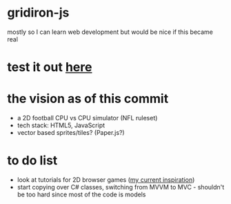 # gridiron-js
mostly so I can learn web development but would be nice if this became real

# test it out [here](https://elijah9.github.io/gridiron-js/html/index.html)

# the vision as of this commit
* a 2D football CPU vs CPU simulator (NFL ruleset)
* tech stack: HTML5, JavaScript
* vector based sprites/tiles? (Paper.js?)

# to do list
* look at tutorials for 2D browser games ([my current inspiration](https://www.youtube.com/watch?v=w-OKdSHRlfA))
* start copying over C# classes, switching from MVVM to MVC - shouldn't be too hard since most of the code is models
